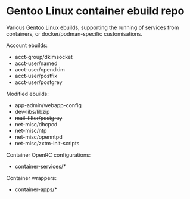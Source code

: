 # Gentoo Linux container ebuild repo

Various [Gentoo Linux](http://www.gentoo.org/) ebuilds, supporting the running
of services from containers, or docker/podman-specific customisations.

Account ebuilds:

* acct-group/dkimsocket
* acct-user/named
* acct-user/opendkim
* acct-user/postfix
* acct-user/postgrey

Modified ebuilds:

* app-admin/webapp-config
* dev-libs/libzip
* ~~mail-filter/postgrey~~
* net-misc/dhcpcd
* net-misc/ntp
* net-misc/openntpd
* net-misc/zxtm-init-scripts

Container OpenRC configurations:

* container-services/\*

Container wrappers:

* container-apps/\*

